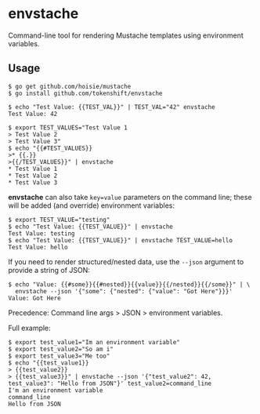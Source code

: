 # envstache

Command-line tool for rendering Mustache templates using environment variables.

## Usage

```
$ go get github.com/hoisie/mustache
$ go install github.com/tokenshift/envstache

$ echo "Test Value: {{TEST_VAL}}" | TEST_VAL="42" envstache
Test Value: 42

$ export TEST_VALUES="Test Value 1
> Test Value 2
> Test Value 3"
$ echo "{{#TEST_VALUES}}
>* {{.}}
>{{/TEST_VALUES}}" | envstache
* Test Value 1
* Test Value 2
* Test Value 3
```

**envstache** can also take `key=value` parameters on the command line; these
will be added (and override) environment variables:

```
$ export TEST_VALUE="testing"
$ echo "Test Value: {{TEST_VALUE}}" | envstache
Test Value: testing
$ echo "Test Value: {{TEST_VALUE}}" | envstache TEST_VALUE=hello
Test Value: hello
```

If you need to render structured/nested data, use the `--json` argument to
provide a string of JSON:

```
$ echo "Value: {{#some}}{{#nested}}{{value}}{{/nested}}{{/some}}" | \
  envstache --json '{"some": {"nested": {"value": "Got Here"}}}'
Value: Got Here
```

Precedence: Command line args > JSON > environment variables.

Full example:

```
$ export test_value1="Im an environment variable"
$ export test_value2="So am i"
$ export test_value3="Me too"
$ echo "{{test_value1}}
> {{test_value2}}
> {{test_value3}}" | envstache --json '{"test_value2": 42, test_value3": "Hello from JSON"}' test_value2=command_line 
I'm an environment variable
command_line
Hello from JSON
```
